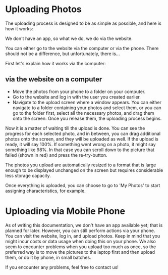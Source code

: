# Uploading Photos

The uploading process is designed to be as simple as possible, and here is how it works:

We don't have an app, so what we do, we do via the website.

You can either go to the website via the computer or via the phone.
There should not be a difference, but unfortunately, there is...

First let's explain how it works via the computer:

## via the website on a computer
- Move the photos from your phone to a folder on your computer.
- Go to the website and log in with the user you created earlier.
- Navigate to the upload screen where a window appears. You can either navigate to a folder containing your photos and select them, or you can go to the folder first, select all the necessary photos, and drag them onto the screen. Once you release them, the uploading process begins.

Now it is a matter of waiting till the upload is done. You can see the progress for each selected photo, and in between, you can drag additional photos onto the screen, and they will be uploaded as well.
If the upload is ready, it will say 100%. If something went wrong on a photo, it might say something like 98%. In that case you can scroll down to the picture that failed (shown in red) and press the re-try-button.

The photos you upload are automatically resized to a format that is large enough to be displayed unchanged on the screen but requires considerable less storage capacity.

Once everything is uploaded, you can choose to go to 'My Photos' to start assigning characteristics, for example.

# Uploading via Mobile Phone

As of writing this documentation, we don't have an app available yet; that is planned for later. However, you can still perform actions via your phone. You can visit the website, log in, and upload photos. Keep in mind that you might incur costs or data usage when doing this on your phone. We also seem to encounter problems when you upload too much as once, so the preferred way is to move the pictures to the laptop first and then upload them, or do it by phone, in small batches.

If you encounter any problems, feel free to contact us!
